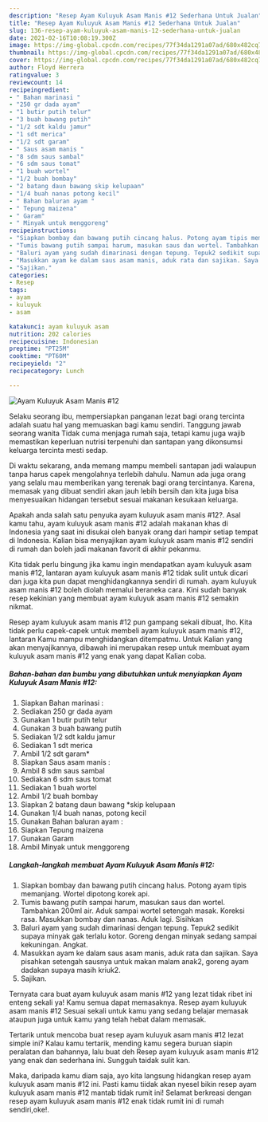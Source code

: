 ```yaml
---
description: "Resep Ayam Kuluyuk Asam Manis #12 Sederhana Untuk Jualan"
title: "Resep Ayam Kuluyuk Asam Manis #12 Sederhana Untuk Jualan"
slug: 136-resep-ayam-kuluyuk-asam-manis-12-sederhana-untuk-jualan
date: 2021-02-16T10:08:19.300Z
image: https://img-global.cpcdn.com/recipes/77f34da1291a07ad/680x482cq70/ayam-kuluyuk-asam-manis-12-foto-resep-utama.jpg
thumbnail: https://img-global.cpcdn.com/recipes/77f34da1291a07ad/680x482cq70/ayam-kuluyuk-asam-manis-12-foto-resep-utama.jpg
cover: https://img-global.cpcdn.com/recipes/77f34da1291a07ad/680x482cq70/ayam-kuluyuk-asam-manis-12-foto-resep-utama.jpg
author: Floyd Herrera
ratingvalue: 3
reviewcount: 14
recipeingredient:
- " Bahan marinasi "
- "250 gr dada ayam"
- "1 butir putih telur"
- "3 buah bawang putih"
- "1/2 sdt kaldu jamur"
- "1 sdt merica"
- "1/2 sdt garam"
- " Saus asam manis "
- "8 sdm saus sambal"
- "6 sdm saus tomat"
- "1 buah wortel"
- "1/2 buah bombay"
- "2 batang daun bawang skip kelupaan"
- "1/4 buah nanas potong kecil"
- " Bahan baluran ayam "
- " Tepung maizena"
- " Garam"
- " Minyak untuk menggoreng"
recipeinstructions:
- "Siapkan bombay dan bawang putih cincang halus. Potong ayam tipis memanjang. Wortel dipotong korek api."
- "Tumis bawang putih sampai harum, masukan saus dan wortel. Tambahkan 200ml air. Aduk sampai wortel setengah masak. Koreksi rasa. Masukkan bombay dan nanas. Aduk lagi. Sisihkan"
- "Baluri ayam yang sudah dimarinasi dengan tepung. Tepuk2 sedikit supaya minyak gak terlalu kotor. Goreng dengan minyak sedang sampai kekuningan. Angkat."
- "Masukkan ayam ke dalam saus asam manis, aduk rata dan sajikan. Saya pisahkan setengah sausnya untuk makan malam anak2, goreng ayam dadakan supaya masih kriuk2."
- "Sajikan."
categories:
- Resep
tags:
- ayam
- kuluyuk
- asam

katakunci: ayam kuluyuk asam 
nutrition: 202 calories
recipecuisine: Indonesian
preptime: "PT25M"
cooktime: "PT60M"
recipeyield: "2"
recipecategory: Lunch

---
```



![Ayam Kuluyuk Asam Manis #12](https://img-global.cpcdn.com/recipes/77f34da1291a07ad/680x482cq70/ayam-kuluyuk-asam-manis-12-foto-resep-utama.jpg)

Selaku seorang ibu, mempersiapkan panganan lezat bagi orang tercinta adalah suatu hal yang memuaskan bagi kamu sendiri. Tanggung jawab seorang  wanita Tidak cuma menjaga rumah saja, tetapi kamu juga wajib memastikan keperluan nutrisi terpenuhi dan santapan yang dikonsumsi keluarga tercinta mesti sedap.

Di waktu  sekarang, anda memang mampu membeli santapan jadi walaupun tanpa harus capek mengolahnya terlebih dahulu. Namun ada juga orang yang selalu mau memberikan yang terenak bagi orang tercintanya. Karena, memasak yang dibuat sendiri akan jauh lebih bersih dan kita juga bisa menyesuaikan hidangan tersebut sesuai makanan kesukaan keluarga. 



Apakah anda salah satu penyuka ayam kuluyuk asam manis #12?. Asal kamu tahu, ayam kuluyuk asam manis #12 adalah makanan khas di Indonesia yang saat ini disukai oleh banyak orang dari hampir setiap tempat di Indonesia. Kalian bisa menyajikan ayam kuluyuk asam manis #12 sendiri di rumah dan boleh jadi makanan favorit di akhir pekanmu.

Kita tidak perlu bingung jika kamu ingin mendapatkan ayam kuluyuk asam manis #12, lantaran ayam kuluyuk asam manis #12 tidak sulit untuk dicari dan juga kita pun dapat menghidangkannya sendiri di rumah. ayam kuluyuk asam manis #12 boleh diolah memalui beraneka cara. Kini sudah banyak resep kekinian yang membuat ayam kuluyuk asam manis #12 semakin nikmat.

Resep ayam kuluyuk asam manis #12 pun gampang sekali dibuat, lho. Kita tidak perlu capek-capek untuk membeli ayam kuluyuk asam manis #12, lantaran Kamu mampu menghidangkan ditempatmu. Untuk Kalian yang akan menyajikannya, dibawah ini merupakan resep untuk membuat ayam kuluyuk asam manis #12 yang enak yang dapat Kalian coba.

<!--inarticleads1-->

##### Bahan-bahan dan bumbu yang dibutuhkan untuk menyiapkan Ayam Kuluyuk Asam Manis #12:

1. Siapkan  Bahan marinasi :
1. Sediakan 250 gr dada ayam
1. Gunakan 1 butir putih telur
1. Gunakan 3 buah bawang putih
1. Sediakan 1/2 sdt kaldu jamur
1. Sediakan 1 sdt merica
1. Ambil 1/2 sdt garam*
1. Siapkan  Saus asam manis :
1. Ambil 8 sdm saus sambal
1. Sediakan 6 sdm saus tomat
1. Sediakan 1 buah wortel
1. Ambil 1/2 buah bombay
1. Siapkan 2 batang daun bawang *skip kelupaan
1. Gunakan 1/4 buah nanas, potong kecil
1. Gunakan  Bahan baluran ayam :
1. Siapkan  Tepung maizena
1. Gunakan  Garam
1. Ambil  Minyak untuk menggoreng




<!--inarticleads2-->

##### Langkah-langkah membuat Ayam Kuluyuk Asam Manis #12:

1. Siapkan bombay dan bawang putih cincang halus. Potong ayam tipis memanjang. Wortel dipotong korek api.
1. Tumis bawang putih sampai harum, masukan saus dan wortel. Tambahkan 200ml air. Aduk sampai wortel setengah masak. Koreksi rasa. Masukkan bombay dan nanas. Aduk lagi. Sisihkan
1. Baluri ayam yang sudah dimarinasi dengan tepung. Tepuk2 sedikit supaya minyak gak terlalu kotor. Goreng dengan minyak sedang sampai kekuningan. Angkat.
1. Masukkan ayam ke dalam saus asam manis, aduk rata dan sajikan. Saya pisahkan setengah sausnya untuk makan malam anak2, goreng ayam dadakan supaya masih kriuk2.
1. Sajikan.




Ternyata cara buat ayam kuluyuk asam manis #12 yang lezat tidak ribet ini enteng sekali ya! Kamu semua dapat memasaknya. Resep ayam kuluyuk asam manis #12 Sesuai sekali untuk kamu yang sedang belajar memasak ataupun juga untuk kamu yang telah hebat dalam memasak.

Tertarik untuk mencoba buat resep ayam kuluyuk asam manis #12 lezat simple ini? Kalau kamu tertarik, mending kamu segera buruan siapin peralatan dan bahannya, lalu buat deh Resep ayam kuluyuk asam manis #12 yang enak dan sederhana ini. Sungguh taidak sulit kan. 

Maka, daripada kamu diam saja, ayo kita langsung hidangkan resep ayam kuluyuk asam manis #12 ini. Pasti kamu tiidak akan nyesel bikin resep ayam kuluyuk asam manis #12 mantab tidak rumit ini! Selamat berkreasi dengan resep ayam kuluyuk asam manis #12 enak tidak rumit ini di rumah sendiri,oke!.

